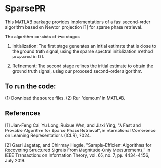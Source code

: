 # SparsePR

This MATLAB package provides implementations of a fast second-order algorithm based on Newton projection [1] for sparse phase retrieval.

The algorithm consists of two stages:

1. Initialization: The first stage generates an initial estimate that is close to the ground truth signal, using the sparse spectral initialization method proposed in [2].

2. Refinement: The second stage refines the initial estimate to obtain the ground truth signal, using our proposed second-order algorithm.


## To run the code:
(1) Download the source files.
(2) Run 'demo.m' in MATLAB.


## References
[1] Jian-Feng Cai, Yu Long, Ruixue Wen, and Jiaxi Ying, "A Fast and Provable Algorithm for Sparse Phase Retrieval", in nternational Conference on Learning Representations (ICLR), 2024.

[2] Gauri Jagatap, and Chinmay Hegde, "Sample-Efficient Algorithms for Recovering Structured Signals From Magnitude-Only Measurements," in IEEE Transactions on Information Theory, vol. 65, no. 7, pp. 4434-4456, July 2019.
